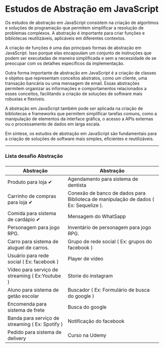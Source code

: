 # Estudos de Abstração em JavaScript

Os estudos de abstração em JavaScript consistem na criação de algoritmos e soluções de programação que permitem simplificar a resolução de problemas complexos. A abstração é importante para criar funções e bibliotecas reutilizáveis, aplicáveis em diferentes contextos.

A criação de funções é uma das principais formas de abstração em JavaScript. Isso porque elas encapsulam um conjunto de instruções que podem ser executadas de maneira simplificada e sem a necessidade de se preocupar com os detalhes específicos da implementação.

Outra forma importante de abstração em JavaScript é a criação de classes e objetos que representam conceitos abstratos, como um cliente, uma transação bancária ou uma mensagem de email. Essas abstrações permitem organizar as informações e comportamentos relacionados a esses conceitos, facilitando a criação de soluções de software mais robustas e flexíveis.

A abstração em JavaScript também pode ser aplicada na criação de bibliotecas e frameworks que permitem simplificar tarefas comuns, como a manipulação de elementos da interface gráfica, o acesso a APIs externas ou o processamento de dados em larga escala.

Em síntese, os estudos de abstração em JavaScript são fundamentais para a criação de soluções de software mais simples, eficientes e reutilizáveis.

---
### Lista desafio Abstração <h3>

Abstração    | Abstração 
--------- | ------
Produto para loja ✔ | Agendamento para sistema de dentista
Carrinho de compras para loja ✔ | Conexão de banco de dados para Biblioteca de manipulação de dados ( Ex: Sequelize ).
Comida para sistema de cardápio ✔ | Mensagem do WhatSapp
Personagem para jogo RPG. | Inventário de personagem para jogo RPG.
Carro para sistema de aluguel de carros. | Grupo de rede social ( Ex: grupos do facebook )
Usuário para rede social ( Ex: facebook ) | Player de vídeo
Vídeo para serviço de streaming ( Ex:Youtube ) | Storie do instagram
Aluno para sistema de getão escolar | Buscador ( Ex: Formulário de busca do google )
Encomenda para sistema de frete | Busca do google
Banda para serviço de streaming ( Ex: Spotify ) | Notificação do facebook
Pedido para sistema de delivery | Curso na Udemy

